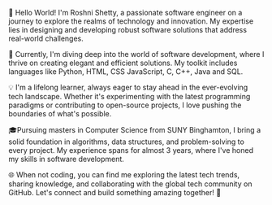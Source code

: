 👋 Hello World! I'm Roshni Shetty, a passionate software engineer on a journey to explore the realms of technology and innovation. My expertise lies in designing and developing robust software solutions that address real-world challenges.

🚀 Currently, I'm diving deep into the world of software development, where I thrive on creating elegant and efficient solutions. My toolkit includes languages like Python, HTML, CSS JavaScript, C, C++, Java and SQL.

💡 I'm a lifelong learner, always eager to stay ahead in the ever-evolving tech landscape. Whether it's experimenting with the latest programming paradigms or contributing to open-source projects, I love pushing the boundaries of what's possible.

🎓Pursuing masters in Computer Science from SUNY Binghamton, I bring a solid foundation in algorithms, data structures, and problem-solving to every project. My experience spans for almost 3 years, where I've honed my skills in software development.

🌐 When not coding, you can find me exploring the latest tech trends, sharing knowledge, and collaborating with the global tech community on GitHub. Let's connect and build something amazing together! 🌟
